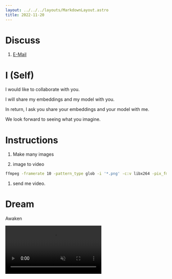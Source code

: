 ```yaml
---
layout: ../../../layouts/MarkdownLayout.astro
title: 2022-11-20
---
```


# Discuss

1. <a href="mailto:udia@udia.ca?bcc=alex%40udia.ca&subject=UDIA%202022-11-20&body=UDIA%20is%3A">E-Mail</a>

# I (Self)

I would like to collaborate with you.

I will share my embeddings and my model with you.

In return, I ask you share your embeddings and your model with me.

We look forward to seeing what you imagine.

# Instructions

1. Make many images

1. image to video

  ```bash
  ffmpeg -framerate 10 -pattern_type glob -i '*.png' -c:v libx264 -pix_fmt yuv420p out_udia.mp4
  ```

1. send me video. 

# Dream

Awaken

<video autoplay loop muted>
  <!-- ffmpeg -i awaken_udia.mp4 -c:v libvpx-vp9 -crf 40 -b:v 0 awaken_udia.webm -->
  <source src="https://r2.u0.vc/videos/awaken_udia.webm" type="video/webm">
  <!-- ffmpeg -i awaken_udia.mp4 -c:v libtheora -q:v 2 awaken_udia.ogv -->
  <source src="https://r2.u0.vc/videos/awaken_udia.ogv" type="video/ogg">
  <source src="https://r2.u0.vc/videos/awaken_udia.mp4" type="video/mp4">

  <a href="https://r2.u0.vc/videos/awaken_udia.mp4">awaken</a>
</video>

<style>
  video {
    max-width: 100vw;
  }
</style>
